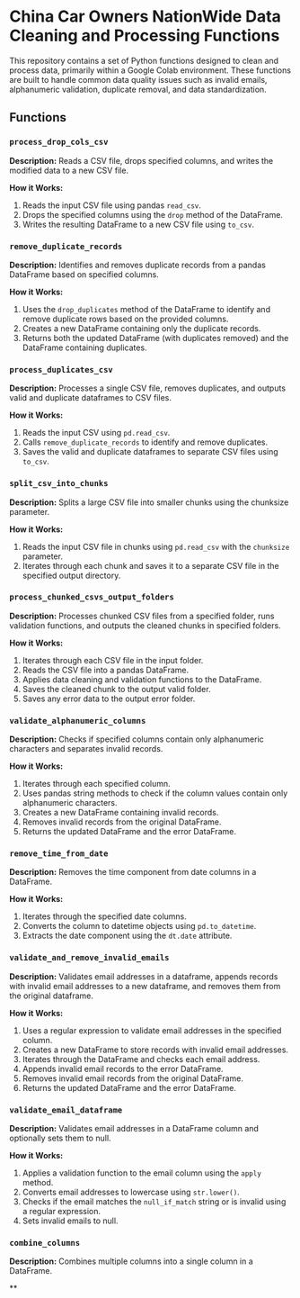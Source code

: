 # China Car Owners NationWide Data Cleaning and Processing Functions

This repository contains a set of Python functions designed to clean and process data, primarily within a Google Colab environment. These functions are built to handle common data quality issues such as invalid emails, alphanumeric validation, duplicate removal, and data standardization.

## Functions

### `process_drop_cols_csv`

**Description:** Reads a CSV file, drops specified columns, and writes the modified data to a new CSV file.

**How it Works:**
1. Reads the input CSV file using pandas `read_csv`.
2. Drops the specified columns using the `drop` method of the DataFrame.
3. Writes the resulting DataFrame to a new CSV file using `to_csv`.

### `remove_duplicate_records`

**Description:** Identifies and removes duplicate records from a pandas DataFrame based on specified columns.

**How it Works:**
1. Uses the `drop_duplicates` method of the DataFrame to identify and remove duplicate rows based on the provided columns.
2. Creates a new DataFrame containing only the duplicate records.
3. Returns both the updated DataFrame (with duplicates removed) and the DataFrame containing duplicates.

### `process_duplicates_csv`

**Description:** Processes a single CSV file, removes duplicates, and outputs valid and duplicate dataframes to CSV files.

**How it Works:**
1. Reads the input CSV using `pd.read_csv`.
2. Calls `remove_duplicate_records` to identify and remove duplicates.
3. Saves the valid and duplicate dataframes to separate CSV files using `to_csv`.

### `split_csv_into_chunks`

**Description:** Splits a large CSV file into smaller chunks using the chunksize parameter.

**How it Works:**
1. Reads the input CSV file in chunks using `pd.read_csv` with the `chunksize` parameter.
2. Iterates through each chunk and saves it to a separate CSV file in the specified output directory.

### `process_chunked_csvs_output_folders`

**Description:** Processes chunked CSV files from a specified folder, runs validation functions, and outputs the cleaned chunks in specified folders.

**How it Works:**
1. Iterates through each CSV file in the input folder.
2. Reads the CSV file into a pandas DataFrame.
3. Applies data cleaning and validation functions to the DataFrame.
4. Saves the cleaned chunk to the output valid folder.
5. Saves any error data to the output error folder.

### `validate_alphanumeric_columns`

**Description:** Checks if specified columns contain only alphanumeric characters and separates invalid records.

**How it Works:**
1. Iterates through each specified column.
2. Uses pandas string methods to check if the column values contain only alphanumeric characters.
3. Creates a new DataFrame containing invalid records.
4. Removes invalid records from the original DataFrame.
5. Returns the updated DataFrame and the error DataFrame.

### `remove_time_from_date`

**Description:** Removes the time component from date columns in a DataFrame.

**How it Works:**
1. Iterates through the specified date columns.
2. Converts the column to datetime objects using `pd.to_datetime`.
3. Extracts the date component using the `dt.date` attribute.

### `validate_and_remove_invalid_emails`

**Description:** Validates email addresses in a dataframe, appends records with invalid email addresses to a new dataframe, and removes them from the original dataframe.

**How it Works:**
1. Uses a regular expression to validate email addresses in the specified column.
2. Creates a new DataFrame to store records with invalid email addresses.
3. Iterates through the DataFrame and checks each email address.
4. Appends invalid email records to the error DataFrame.
5. Removes invalid email records from the original DataFrame.
6. Returns the updated DataFrame and the error DataFrame.

### `validate_email_dataframe`

**Description:** Validates email addresses in a DataFrame column and optionally sets them to null.

**How it Works:**
1. Applies a validation function to the email column using the `apply` method.
2. Converts email addresses to lowercase using `str.lower()`.
3. Checks if the email matches the `null_if_match` string or is invalid using a regular expression.
4. Sets invalid emails to null.

### `combine_columns`

**Description:** Combines multiple columns into a single column in a DataFrame.

**
